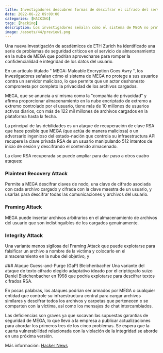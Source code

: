 ```yaml
---
title: Investigadores descubren formas de descifrar el cifrado del servicio de almacenamiento en la nube 'MEGA'
date: 2022-06-22 09:00:00 
categories: [HACKING]
tags: [hacking]
description: Los investigadores señalan cómo el sistema de MEGA no protege a sus usuarios contra un servidor malicioso.
image: /assets/44/preview1.png
---
```


Una nueva investigación de académicos de ETH Zurich ha identificado una serie de problemas de seguridad críticos en el servicio de almacenamiento en la nube de MEGA que podrían aprovecharse para romper la confidencialidad e integridad de los datos del usuario.

En un artículo titulado " MEGA: Maleable Encryption Goes Awry ", los investigadores señalan cómo el sistema de MEGA no protege a sus usuarios contra un servidor malicioso, lo que permite que un actor deshonesto comprometa por completo la privacidad de los archivos cargados.

MEGA, que se anuncia a sí misma como la "compañía de privacidad" y afirma proporcionar almacenamiento en la nube encriptado de extremo a extremo controlado por el usuario, tiene más de 10 millones de usuarios activos diarios, con más de 122 mil millones de archivos cargados en la plataforma hasta la fecha.

La principal de las debilidades es un ataque de recuperación de clave RSA que hace posible que MEGA (que actúa de manera maliciosa) o un adversario ingenioso del estado-nación que controla su infraestructura API recupere la clave privada RSA de un usuario manipulando 512 intentos de inicio de sesión y descifrando el contenido almacenado.

La clave RSA recuperada se puede ampliar para dar paso a otros cuatro ataques:

### Plaintext Recovery Attack
Permite a MEGA descifrar claves de nodo, una clave de cifrado asociada con cada archivo cargado y cifrada con la clave maestra de un usuario, y usarlas para descifrar todas las comunicaciones y archivos del usuario.

### Framing Attack 
MEGA puede insertar archivos arbitrarios en el almacenamiento de archivos del usuario que son indistinguibles de los cargados genuinamente.

### Integrity Attack 
Una variante menos sigilosa del Framing Attack que puede explotarse para falsificar un archivo a nombre de la víctima y colocarlo en el almacenamiento en la nube del objetivo, y

### Ataque Guess-and-Purge (GaP) Bleichenbacher 
Una variante del ataque de texto cifrado elegido adaptativo ideado por el criptógrafo suizo Daniel Bleichenbacher en 1998 que podría explotarse para descifrar textos cifrados RSA.

En pocas palabras, los ataques podrían ser armados por MEGA o cualquier entidad que controle su infraestructura central para cargar archivos similares y descifrar todos los archivos y carpetas que pertenecen o se comparten con la víctima, así como los mensajes de chat intercambiados.

Las deficiencias son graves ya que socavan las supuestas garantías de seguridad de MEGA, lo que llevó a la empresa a publicar actualizaciones para abordar los primeros tres de los cinco problemas. Se espera que la cuarta vulnerabilidad relacionada con la violación de la integridad se aborde en una próxima versión.

Más información: [Hacker News](https://thehackernews.com/2022/06/researchers-uncover-ways-to-break.html)

